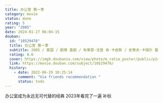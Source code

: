 ```yaml
---
title: 办公室 第一季
category: movie
status: done
rating: 5
year: "2005"
date: 2024-01-27 06:04:15
douban:
  id: "10529476"
  title: 办公室 第一季
  subtitle: 2005 / 美国 / 剧情 喜剧 / 布莱恩·戈登 肯·卡皮斯 / 史蒂夫·卡瑞尔 雷恩·威尔森
  rating: 8.6
  cover: https://img9.doubanio.com/view/photo/m_ratio_poster/public/p2463104744.jpg
  link: https://movie.douban.com/subject/10529476/
  history:
    - date: 2022-06-29 10:25:14
      comment: "Via friends recommendation "
      status: todo
---
```


办公室成为永远无可代替的经典 2023年看完了一遍 补标